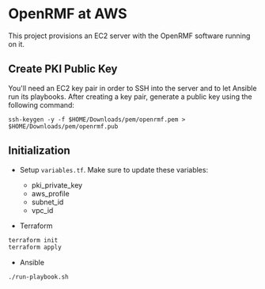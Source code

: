 # OpenRMF at AWS

This project provisions an EC2 server with the OpenRMF software running on it.

## Create PKI Public Key

You'll need an EC2 key pair in order to SSH into the server and to let Ansible run its playbooks. After creating a key pair, generate a public key using the following command:

```
ssh-keygen -y -f $HOME/Downloads/pem/openrmf.pem > $HOME/Downloads/pem/openrmf.pub
```

## Initialization

* Setup `variables.tf`. Make sure to update these variables:
    * pki_private_key
    * aws_profile
    * subnet_id
    * vpc_id

* Terraform

```bash
terraform init
terraform apply
```

* Ansible

```bash
./run-playbook.sh
```

